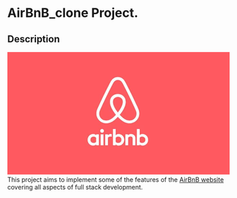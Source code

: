 # AirBnB_clone Project.
## Description
![Airbnb Translation](https://github.com/Jmuinde/AirBnB_clone/blob/master/airbnb-log.jpg)
This project aims to implement some of the features of the [AirBnB website](https://www.airbnb.com/) covering all aspects of full stack development.
